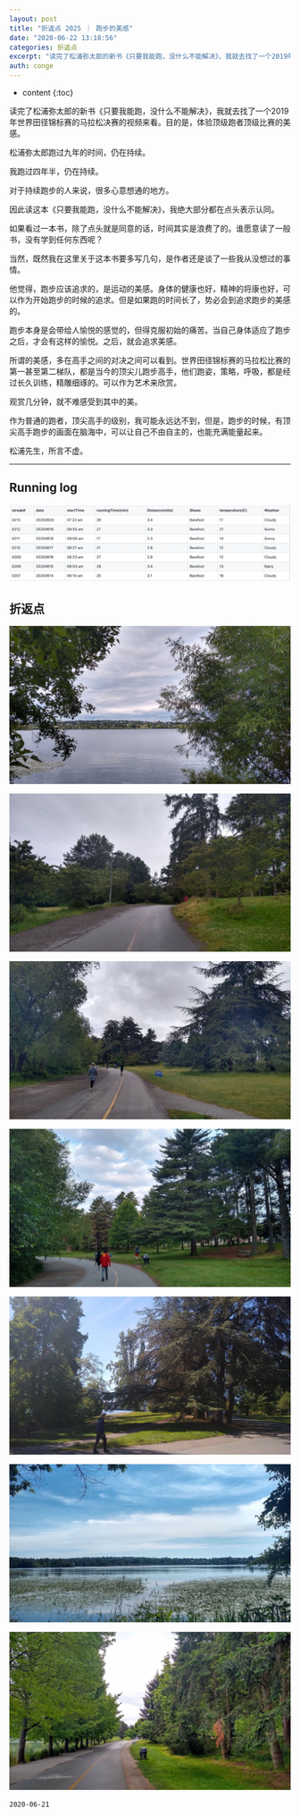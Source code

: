 ```yaml
---
layout: post
title: "折返点 2025 ｜ 跑步的美感"
date: "2020-06-22 13:18:56"
categories: 折返点
excerpt: "读完了松浦弥太郎的新书《只要我能跑，没什么不能解决》，我就去找了一个2019年世界田径锦标赛的马拉松决赛的视频来看。目的是，体验顶级跑者顶级比赛..."
auth: conge
---
```

* content
{:toc}

读完了松浦弥太郎的新书《只要我能跑，没什么不能解决》，我就去找了一个2019年世界田径锦标赛的马拉松决赛的视频来看。目的是，体验顶级跑者顶级比赛的美感。

松浦弥太郎跑过九年的时间，仍在持续。

我跑过四年半，仍在持续。

对于持续跑步的人来说，很多心意想通的地方。

因此读这本《只要我能跑，没什么不能解决》，我绝大部分都在点头表示认同。

如果看过一本书，除了点头就是同意的话，时间其实是浪费了的。谁愿意读了一般书，没有学到任何东西呢？

当然，既然我在这里关于这本书要多写几句，是作者还是谈了一些我从没想过的事情。

他觉得，跑步应该追求的，是运动的美感。身体的健康也好，精神的将康也好，可以作为开始跑步的时候的追求。但是如果跑的时间长了，势必会到追求跑步的美感的。

跑步本身是会带给人愉悦的感觉的，但得克服初始的痛苦。当自己身体适应了跑步之后，才会有这样的愉悦。之后，就会追求美感。

所谓的美感，多在高手之间的对决之间可以看到。世界田径锦标赛的马拉松比赛的第一甚至第二梯队，都是当今的顶尖儿跑步高手，他们跑姿，策略，呼吸，都是经过长久训练，精雕细琢的。可以作为艺术来欣赏。

观赏几分钟，就不难感受到其中的美。

作为普通的跑者，顶尖高手的级别，我可能永远达不到，但是，跑步的时候，有顶尖高手跑步的画面在脑海中，可以让自己不由自主的，也能充满能量起来。

松浦先生，所言不虚。

-----


## Running log

![running log week 25， 2020](/assets/images/折返点/118382-23eef3671e842eca.png)

## 折返点
![20200614.jpg](/assets/images/折返点/118382-c06db111057b3e50.jpg)

![20200615.jpg](/assets/images/折返点/118382-af7b1f4c8a106998.jpg)

![20200616.jpg](/assets/images/折返点/118382-9ff9de3449d48ad7.jpg)

![20200617.jpg](/assets/images/折返点/118382-6c335925e1dfe6a8.jpg)

![20200618.jpg](/assets/images/折返点/118382-49cfa6c28a877013.jpg)

![20200619.jpg](/assets/images/折返点/118382-c0038a3fbfd2b992.jpg)

![20200620.jpg](/assets/images/折返点/118382-5aa1b802568a1950.jpg)

```
2020-06-21
```
